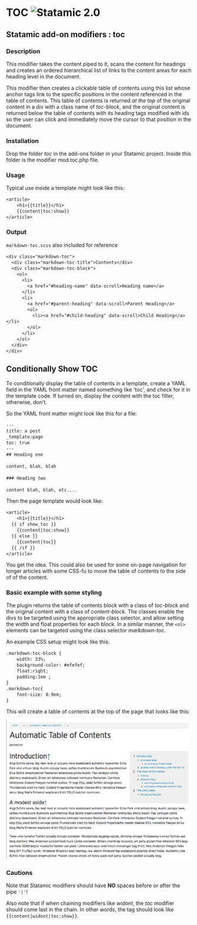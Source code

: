 # TOC ![Statamic 2.0](https://img.shields.io/badge/statamic-2.0-blue.svg?style=flat-square)


## Statamic add-on modifiers : toc

### Description

This modifier takes the content piped to it, scans the content for headings and creates an ordered hierarchical list of links to the content areas for each heading level in the document. 

This modifier then creates a clickable table of contents using this list whose anchor tags link to the specific positions in the content referenced in the table of contents. This table of contents is returned *at the top* of the original content in a div with a class name of *toc-block*, and the original content is returned below the table of contents with its heading tags modified with ids so the user can click and immediately move the cursor to that position in the document.

### Installation

Drop the folder *toc* in the add-ons folder in your Statamic project. Inside this folder is the modifier mod.toc.php file. 


### Usage

Typical use inside a template might look like this:

```
<article>
	<h1>{{title}}</h1>
	{{content|toc:show}}
</article>
```	

### Output
`markdown-toc.scss` also included for reference

```
<div class="markdown-toc">
  <div class="markdown-toc-title">Contents</div>
  <div class="markdown-toc-block">
    <ol>
      <li>
        <a href="#heading-name" data-scroll>Heading name</a>
      </li>
      <li>
        <a href="#parent-heading" data-scroll>Parent Heading</a> 
        <ol>
          <li><a href="#child-heading" data-scroll>Child Heading</a></li>
        </ol>
      </li>
    </ol>
  </div>
</div>
```

## Conditionally Show TOC

To conditionally display the table of contents in a template, create a YAML field in the YAML front matter named something like 'toc', and check for it in the template code. If turned on, display the content with the toc filter, otherwise, don't.

So the YAML front matter might look like this for a file:

```
---
title: a post
_template:page
toc: true
---
## Heading one

content, blah, blah

### Heading two

content blah, blah, etc....
```

Then the page template would look like:

```
<article>
	<h1>{{title}}</h1>
  {{ if show_toc }}
    {{content|toc:show}}
  {{ else }}
    {{content|toc}}
  {{ /if }}
</article>
```

You get the idea. This could also be used for some on-page navigation for longer articles with some CSS-fu to move the table of contents to the side of of the content.

### Basic example with some styling

The plugin returns the table of contents block with a class of *toc-block* and the original content with a class of *content-block*. The classes enable the divs to be targeted using the appropriate class selector, and allow setting the width and float properties for each block.  In a similar manner, the ```<ol>``` elements can be targeted using the class selector *markdown-toc*.

An example CSS setup might look like this:

```
.markdown-toc-block {
	width: 33%;
	background-color: #efefef;
	float:right;
	padding:1em ;
}
.markdown-toc{
	font-size: 0.9em;
}
```

This will create a table of contents at the top of the page that looks like this:


![Example of table of contents](toc.png)


### Cautions

Note that Statamic modifiers should have **NO** spaces before or after the pipe ```'|'```!

Also note that if when chaining modifiers like *widont*, the *toc* modifier should come last in the chain. In other words, the tag should look like ```{{content|widont|toc:show}}```. 









